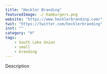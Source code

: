 ```yaml
---
title: "Heckler Branding"
featuredImage: ./-hamburgers.png
website: "https://www.hecklerbranding.com/"
twit: "https://twitter.com/hecklerbranding"
inst: ""
category: "H"
tags:
    - South Lake Union
    - small
    - branding
---
```


Description
